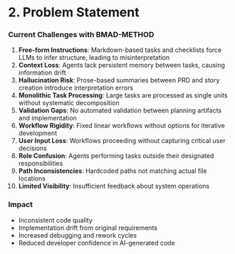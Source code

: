 # 2. Problem Statement


### Current Challenges with BMAD-METHOD

1. **Free-form Instructions**: Markdown-based tasks and checklists force LLMs to infer structure, leading to misinterpretation
2. **Context Loss**: Agents lack persistent memory between tasks, causing information drift
3. **Hallucination Risk**: Prose-based summaries between PRD and story creation introduce interpretation errors
4. **Monolithic Task Processing**: Large tasks are processed as single units without systematic decomposition
5. **Validation Gaps**: No automated validation between planning artifacts and implementation
6. **Workflow Rigidity**: Fixed linear workflows without options for iterative development
7. **User Input Loss**: Workflows proceeding without capturing critical user decisions
8. **Role Confusion**: Agents performing tasks outside their designated responsibilities
9. **Path Inconsistencies**: Hardcoded paths not matching actual file locations
10. **Limited Visibility**: Insufficient feedback about system operations

### Impact
- Inconsistent code quality
- Implementation drift from original requirements
- Increased debugging and rework cycles
- Reduced developer confidence in AI-generated code

